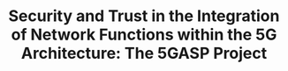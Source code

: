 ---
paper_type: Conference
title: "Security and Trust in the Integration of Network Functions within the 5G Architecture: The 5GASP Project"
authors: Jorge Gallego-Madrid, Ramon Sanchez-Iborra, Antonio F. Skarmeta
journal_title: "MobiSec 2021. The 5th International Symposium on Mobile Internet Security"
doi: TBD
repository_link: 
relevance: "European H2020-funded project 5GASP is developing an unified methodology to define the design, development, and onboarding of Network Applications (NetApps) within the scope of different vertical services. The principal aim of this work is to present such methodology as well as the main objectives of the project. The presented workflow allows a meticulous evaluation and certification of novel NetApps prior to their deployment in functional 5G systems."
---